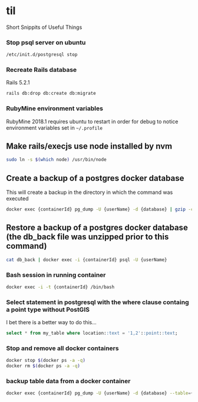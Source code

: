 # til
Short Snippits of Useful Things

### Stop psql server on ubuntu
```bash
/etc/init.d/postgresql stop
```

### Recreate Rails database
Rails 5.2.1
```bash
rails db:drop db:create db:migrate
```

### RubyMine environment variables
RubyMine 2018.1 requires ubuntu to restart in order for debug to notice environment variables set in `~/.profile`

## Make rails/execjs use node installed by nvm
```bash
sudo ln -s $(which node) /usr/bin/node
```

## Create a backup of a postgres docker database
This will create a backup in the directory in which the command was executed

```bash
docker exec {containerId} pg_dump -U {userName} -d {database} | gzip -c > db_back.gz
```

## Restore a backup of a postgres docker database (the db_back file was unzipped prior to this command)
```bash
cat db_back | docker exec -i {containerId} psql -U {userName}
```

### Bash session in running container
``` bash
docker exec -i -t {containerId} /bin/bash
```

### Select statement in postgresql with the where clause containg a point type without PostGIS
I bet there is a better way to do this...
```sql
select * from my_table where location::text = '1,2'::point::text;
```

### Stop and remove all docker containers
```bash
docker stop $(docker ps -a -q)
docker rm $(docker ps -a -q)
```

### backup table data from a docker container
```bash
docker exec {containerId} pg_dump -U {userName} -d {database} --table={tablName} --data-only > {backupFileName}.sql

```
